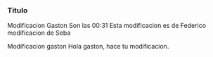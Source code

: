 ### Titulo
Modificacion Gaston
Son las 00:31
Esta modificacion es de Federico
modificacion de Seba

Modificacion gaston
Hola gaston, hace tu modificacion.